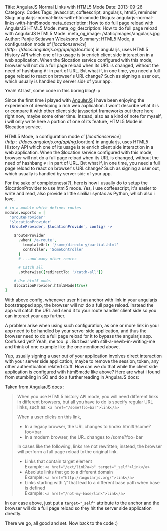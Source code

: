 Title: AngularJS Normal Links with HTML5 Mode
Date: 2013-09-26
Category: Codes
Tags: javascript, coffeescript, angularjs, html5, reminder
Slug: angularjs-normal-links-with-html5mode
Disqus: angularjs-normal-links-with-html5mode
meta_description: How to do full page reload with AngularJS HTML5 Mode.
meta_og_description: How to do full page reload with AngularJS HTML5 Mode.
meta_og_image: /static/images/angularjs.jpg
Author: Panjie Setiawan Wicaksono
Summary: HTML5 Mode, a configuration mode of [$location service](http://docs.angularjs.org/api/ng.$location) in angularjs, uses HTML5 History API which one of its usage is to enrich client side interaction in a web application. When the $location service configured with this mode, browser will not do a full page reload when its URL is changed, without the need of hashbang ``#!`` in part of URL. But what if, in one time, you need a full page reload to react on browser's URL change? Such as signing a user out, which usually is handled by server side of your app.

Yeah! At last, some code in this boring blog! :p

Since the first time i played with [AngularJS](http://angularjs.org) i have been enjoying the experience of developing a rich web application. I won't describe what it is or compare it with other client side javascript frameworks out there here right now, maybe some other time. Instead, also as a kind of note for myself, i will only write here a portion of one of its feature, HTML5 Mode in $location service.

HTML5 Mode, a configuration mode of [$location service](http://docs.angularjs.org/api/ng.$location) in angularjs, uses HTML5 History API which one of its usage is to enrich client side interaction in a web application. When the $location service configured with this mode, browser will not do a full page reload when its URL is changed, without the need of hashbang ``#!`` in part of URL. But what if, in one time, you need a full page reload to react on browser's URL change? Such as signing a user out, which usually is handled by server side of your app.

For the sake of completeness(?), here is how i usually do to setup the $locationProvider to use html5 mode. Yes, i use coffeescript, it's easier to write and read, also provide a little similiar syntax as Python, which also i love.

```coffeescript
# in a module which defines routes
module.exports = [
  '$routeProvider'
  '$locationProvider'
  ($routeProvider, $locationProvider, config) ->

    $routeProvider
      .when('/a-route',
        templateUrl: '/some/directory/partial.html'
        controller: 'SomeController'
      )
      # ...and many other routes

      # Catch all
      .otherwise({redirectTo: '/catch-all'})

    # Use html5 mode.
    $locationProvider.html5Mode(true)
]
```

With above config, whenever user hit an anchor with link in your angularjs bootstrapped app, the browser will not do a full page reload. Instead the app will catch the URL and send it to your route handler client side so you can interact your app further.

A problem arise when using such configuration, as one or more link in your app need to be handled by your server side application, and thus the browser need to do a full page reload for it to bypass the angularjs app. Confused yet? Yeah, me too :p . But bear with still-a-newb-in-writing-me and think of one example like the one mentioned above.

Yup, usually signing a user out of your application involves direct interaction with your server side application, maybe to remove the session, token, any other authentication related stuff. How can we do that while the client side application is configured with html5mode like above? Here are what i found from stumbling in SO and do a further reading in AngularJS docs:

Taken from [AngularJS docs](http://docs.angularjs.org/guide/$location#html-link-rewriting) :
>When you use HTML5 history API mode, you will need different links in different browsers, but all you have to do is specify regular URL links, such as: ``<a href="/some?foo=bar">link</a>``
>
>When a user clicks on this link,
>
>* In a legacy browser, the URL changes to /index.html#!/some?foo=bar
>* In a modern browser, the URL changes to /some?foo=bar
>
>In cases like the following, links are not rewritten; instead, the browser will perform a full page reload to the original link.
>
>*  Links that contain target element  
>    Example: ``<a href="/ext/link?a=b" target="_self">link</a>``  
>*  Absolute links that go to a different domain  
>    Example: ``<a href="http://angularjs.org/">link</a>``  
>*  Links starting with '/' that lead to a different base path when base is defined  
>    Example: ``<a href="/not-my-base/link">link</a>``  

In our case above, just put a ``target="_self"`` attribute to the anchor and the browser will do a full page reload so they hit the server side application directly.  

There we go, all good and set. Now back to the code :)
